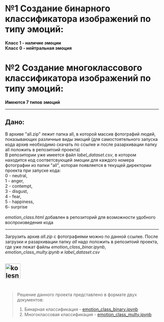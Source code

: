 # №1 Создание бинарного классификатора изображений по типу эмоций:
**Класс 1 - наличие эмоции <br>
Класс 0 - нейтральная эмоция** <br>
# №2 Создание многоклассового классификатора изображений по типу эмоций:
**Имеются 7 типов эмоций** <br>

----
## Дано:
В архиве "all.zip" лежит папка all, в которой массив фотографий людей, показывающих различные виды эмоций (для самостоятельного запуска кода архив необходимо скачать по ссылке и после разархивации папку all положить в репозитоий проекта)<br>
В репозитории уже имеется файл _label_dataset.csv_, в котором находится код соответсвующей эмоции для каждого номера фотографии из папки "all", которая появляется в текущей директории проекта при запуске кода: <br>
0 - neutral,<br>
1 - anger,<br>
2 - contempt,<br>
3 - disgust,<br>
4 - fear,<br>
5 - happiness,<br>
6- surprise<br><br>
_emotion_class.html_ добавлен в репозиторий для возможности удобного воспроизведения кода 

---
Загрузить архив _all.zip_ с фотографиями можно по данной ссылке. После загрузки и разархивации папку _all_ надо положить в репозитоий проекта, где уже лежат файлы  _emotion_class_binar.ipynb_, _emotion_class_multy.ipynb_  и _label_dataset.csv_ <br>

<a href="https://drive.google.com/file/d/1fdDs9fHt79Lkoo-HRzIsMdwugeQ96Nwg/view?usp=share_link" target="blank"><img align="center" src="http://cdn.onlinewebfonts.com/svg/img_317646.png" alt="kolesnokov__dima" height="50" width="50" /> </a> 
<br><br>
---
> Решение данного проекта представлено в формате двух документов:
>1. Бинарная классификация - [emotion_class_binary.ipynb](https://github.com/Koldim2001/Emotion_classifier/blob/main/emotion_class_binary.ipynb)
>2. Многоклассовая классификация - [emotion_class_multy.ipynb](https://github.com/Koldim2001/Emotion_classifier/blob/main/emotion_class_multy.ipynb)
>
